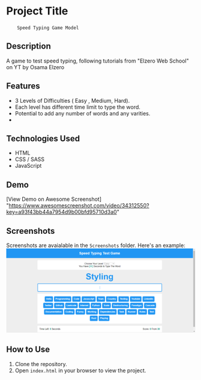 # Project Title

    	Speed Typing Game Model

## Description

A game to test speed typing, following tutorials from "Elzero Web School" on YT by Osama Elzero

## Features

- 3 Levels of Difficulties ( Easy , Medium, Hard).
- Each level has different time limit to type the word.
- Potential to add any number of words and any varities.
-

## Technologies Used

- HTML
- CSS / SASS
- JavaScript

## Demo

[View Demo on Awesome Screenshot]
"https://www.awesomescreenshot.com/video/34312550?key=a93f43bb44a7954d9b00bfd95710d3a0"

## Screenshots

Screenshots are avaialable in the `Screenshots` folder.
Here's an example:
![Sample Screenshot](Screenshots/speed-Typing-game.png)

## How to Use

1. Clone the repository.
2. Open `index.html` in your browser to view the project.

